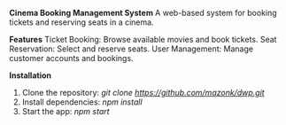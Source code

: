 __Cinema Booking Management System__
A web-based system for booking tickets and reserving seats in a cinema.

__Features__
Ticket Booking: Browse available movies and book tickets.
Seat Reservation: Select and reserve seats.
User Management: Manage customer accounts and bookings.

__Installation__
1. Clone the repository: *git clone https://github.com/mazonk/dwp.git*
2. Install dependencies: *npm install*
3. Start the app: *npm start*

